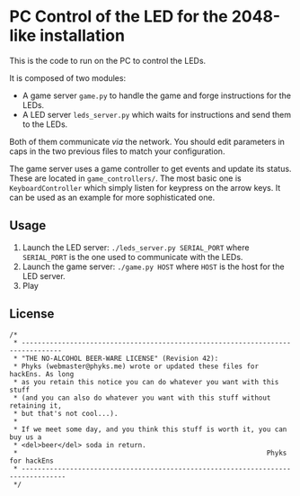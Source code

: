 PC Control of the LED for the 2048-like installation
====================================================

This is the code to run on the PC to control the LEDs.

It is composed of two modules:
* A game server `game.py` to handle the game and forge instructions for the LEDs.
* A LED server `leds_server.py` which waits for instructions and send them to the LEDs.

Both of them communicate _via_ the network. You should edit parameters in caps in the two previous files to match your configuration.

The game server uses a game controller to get events and update its status. These are located in `game_controllers/`. The most basic one is `KeyboardController` which simply listen for keypress on the arrow keys. It can be used as an example for more sophisticated one.

## Usage

1. Launch the LED server: `./leds_server.py SERIAL_PORT` where `SERIAL_PORT` is the one used to communicate with the LEDs.
2. Launch the game server: `./game.py HOST` where `HOST` is the host for the LED server.
3. Play


## License

```
/*
 * --------------------------------------------------------------------------------
 * "THE NO-ALCOHOL BEER-WARE LICENSE" (Revision 42):
 * Phyks (webmaster@phyks.me) wrote or updated these files for hackEns. As long
 * as you retain this notice you can do whatever you want with this stuff 
 * (and you can also do whatever you want with this stuff without retaining it, 
 * but that's not cool...).
 *
 * If we meet some day, and you think this stuff is worth it, you can buy us a 
 * <del>beer</del> soda in return.
 *                                                              Phyks for hackEns
 * ---------------------------------------------------------------------------------
 */
 ```

